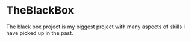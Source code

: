 # TheBlackBox
The black box project is my biggest project with many aspects of skills I have picked up in the past.
